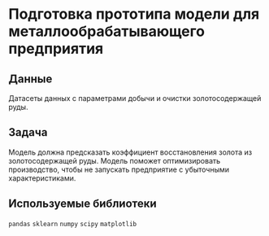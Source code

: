 # Подготовка прототипа модели для металлообрабатывающего предприятия


## Данные

Датасеты данных с параметрами добычи и очистки золотосодержащей руды.

## Задача

Модель должна предсказать коэффициент восстановления золота из золотосодержащей руды.
Модель поможет оптимизировать производство, чтобы не запускать предприятие с убыточными характеристиками.

## Используемые библиотеки
`pandas`
`sklearn`
`numpy`
`scipy`
`matplotlib`
